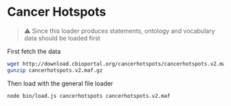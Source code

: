 # Cancer Hotspots

> :warning: Since this loader produces statements, ontology and vocabulary data should be loaded first

First fetch the data

```bash
wget http://download.cbioportal.org/cancerhotspots/cancerhotspots.v2.maf.gz
gunzip cancerhotspots.v2.maf.gz
```

Then load with the general file loader

```bash
node bin/load.js cancerhotspots cancerhotspots.v2.maf
```
